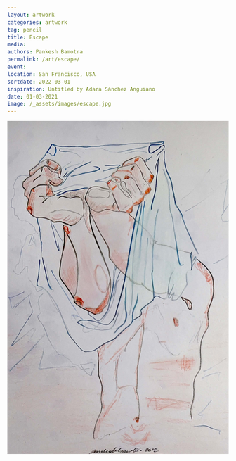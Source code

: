 ```yaml
---
layout: artwork
categories: artwork
tag: pencil
title: Escape
media: 
authors: Pankesh Bamotra
permalink: /art/escape/
event: 
location: San Francisco, USA
sortdate: 2022-03-01
inspiration: Untitled by Adara Sánchez Anguiano
date: 01-03-2021
image: /_assets/images/escape.jpg
---
```

![](/_assets/images/escape.jpg)